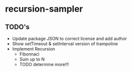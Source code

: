 # recursion-sampler
## TODO's
* Update package JSON to correct license and add author
* Show setTimeout & setInterval version of trampoline
* Implement Recursion
  * Fibonnaci
  * Sum up to N
  * TODO determine more!!!

